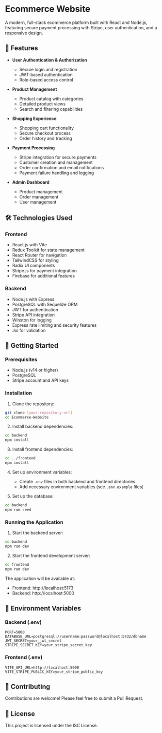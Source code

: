 # Ecommerce Website

A modern, full-stack ecommerce platform built with React and Node.js, featuring secure payment processing with Stripe, user authentication, and a responsive design.

## 🚀 Features

- **User Authentication & Authorization**
  - Secure login and registration
  - JWT-based authentication
  - Role-based access control

- **Product Management**
  - Product catalog with categories
  - Detailed product views
  - Search and filtering capabilities

- **Shopping Experience**
  - Shopping cart functionality
  - Secure checkout process
  - Order history and tracking

- **Payment Processing**
  - Stripe integration for secure payments
  - Customer creation and management
  - Order confirmation and email notifications
  - Payment failure handling and logging

- **Admin Dashboard**
  - Product management
  - Order management
  - User management

## 🛠️ Technologies Used

### Frontend
- React.js with Vite
- Redux Toolkit for state management
- React Router for navigation
- TailwindCSS for styling
- Radix UI components
- Stripe.js for payment integration
- Firebase for additional features

### Backend
- Node.js with Express
- PostgreSQL with Sequelize ORM
- JWT for authentication
- Stripe API integration
- Winston for logging
- Express rate limiting and security features
- Joi for validation

## 🚀 Getting Started

### Prerequisites
- Node.js (v14 or higher)
- PostgreSQL
- Stripe account and API keys

### Installation

1. Clone the repository:
```bash
git clone [your-repository-url]
cd Ecommerce-Website
```

2. Install backend dependencies:
```bash
cd backend
npm install
```

3. Install frontend dependencies:
```bash
cd ../frontend
npm install
```

4. Set up environment variables:
   - Create `.env` files in both backend and frontend directories
   - Add necessary environment variables (see `.env.example` files)

5. Set up the database:
```bash
cd backend
npm run seed
```

### Running the Application

1. Start the backend server:
```bash
cd backend
npm run dev
```

2. Start the frontend development server:
```bash
cd frontend
npm run dev
```

The application will be available at:
- Frontend: http://localhost:5173
- Backend: http://localhost:5000

## 📝 Environment Variables

### Backend (.env)
```
PORT=5000
DATABASE_URL=postgresql://username:password@localhost:5432/dbname
JWT_SECRET=your_jwt_secret
STRIPE_SECRET_KEY=your_stripe_secret_key
```

### Frontend (.env)
```
VITE_API_URL=http://localhost:5000
VITE_STRIPE_PUBLIC_KEY=your_stripe_public_key
```

## 🤝 Contributing

Contributions are welcome! Please feel free to submit a Pull Request.

## 📄 License

This project is licensed under the ISC License.